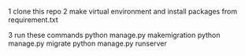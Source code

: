 1 clone this repo
2 make virtual environment and install packages from requirement.txt

3 run these commands
    python manage.py makemigration
    python manage.py migrate
    python manage.py runserver
